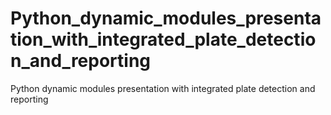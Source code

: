 # Python_dynamic_modules_presentation_with_integrated_plate_detection_and_reporting
Python dynamic modules presentation with integrated plate detection and reporting
